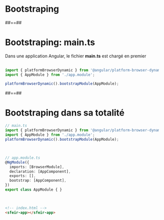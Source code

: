 <!-- .slide: class="transition-bg-grey-1 underline" -->
# Bootstraping

##==##

<!-- .slide: class="with-code inconsolata" -->
# Bootstraping: main.ts
Dans une application Angular, le fichier __main.ts__ est chargé en premier
<br><br>

```typescript
import { platformBrowserDynamic } from '@angular/platform-browser-dynamic';
import { AppModule } from './app.module';

platformBrowserDynamic().bootstrapModule(AppModule);
```
<!-- .element: class="big-code" -->

##==##

<!-- .slide: class="with-code inconsolata" -->
# Bootstraping dans sa totalité

```typescript
// main.ts
import { platformBrowserDynamic } from '@angular/platform-browser-dynamic';
import { AppModule } from './app.module';
platformBrowserDynamic().bootstrapModule(AppModule);
```
<!-- .element: class="big-code" -->

<br>

```typescript
// app.module.ts
@NgModule({
  imports: [BrowserModule],
  declaration: [AppComponent],
  exports: [],
  bootstrap: [AppComponent],
})
export class AppModule { }
```
<!-- .element: class="big-code" -->

<br>

```html
<!-- index.html -->
<sfeir-app></sfeir-app>
```
<!-- .element: class="big-code" -->
